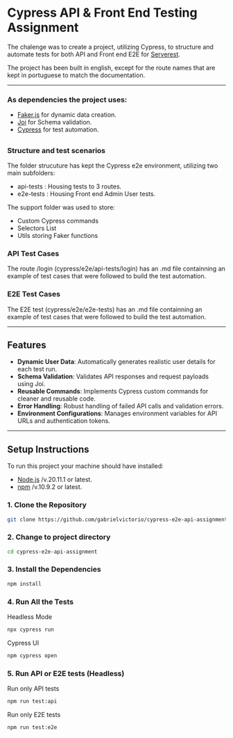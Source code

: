 # Cypress API & Front End Testing Assignment

The chalenge was to create a project, utilizing Cypress, to structure and automate tests for both API and Front end E2E for [Serverest](https://github.com/ServeRest/ServeRest).

The project has been built in english, except for the route names that are kept in portuguese to match the documentation. 

---
### As dependencies the project uses:

- [Faker.js](https://fakerjs.dev/) for dynamic data creation.
- [Joi](https://joi.dev/) for Schema validation.
- [Cypress](https://docs.cypress.io/app/get-started/why-cypress)  for test automation.

##
### Structure and test scenarios

The folder strucuture has kept the Cypress e2e environment, utilizing two main subfolders:
- api-tests : Housing tests to 3 routes.
- e2e-tests : Housing Front end Admin User tests.

The support folder was used to store:
- Custom Cypress commands
- Selectors List
- Utils storing Faker functions

### API Test Cases
The route /login (cypress/e2e/api-tests/login) has an .md file containning an example of test cases that were followed to build the test automation.  

### E2E Test Cases
The E2E test (cypress/e2e/e2e-tests) has an .md file containning an example of test cases that were followed to build the test automation. 

---
## Features

- **Dynamic User Data**: Automatically generates realistic user details for each test run.
- **Schema Validation**: Validates API responses and request payloads using Joi.
- **Reusable Commands**: Implements Cypress custom commands for cleaner and reusable code.
- **Error Handling**: Robust handling of failed API calls and validation errors.
- **Environment Configurations**: Manages environment variables for API URLs and authentication tokens.

---

## Setup Instructions

To run this project your machine should have installed:
- [Node.js](https://nodejs.org/en) /v.20.11.1 or latest.
- [npm](https://docs.npmjs.com/downloading-and-installing-node-js-and-npm) /v.10.9.2 or latest.

### 1. Clone the Repository
```bash
git clone https://github.com/gabrielvictorio/cypress-e2e-api-assignment.git
```
### 2. Change to project directory
```bash
cd cypress-e2e-api-assignment
```
### 3. Install the Dependencies
```bash
npm install
```
### 4. Run All the Tests
Headless Mode
```bash
npx cypress run
```
Cypress UI
```bash
npm cypress open
```

### 5. Run API or E2E tests (Headless)
Run only API tests
```bash
npm run test:api
````
Run only E2E tests
```bash
npm run test:e2e
````